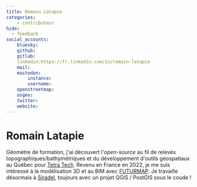 ```yaml
---
title: Romain Latapie
categories:
    - contributeur
hide:
  - feedback
social_accounts:
    bluesky:
    github:
    gitlab:
    linkedin:https://fr.linkedin.com/in/romain-latapie
    mail:
    mastodon:
        instance:
        username:
    openstreetmap:
    osgeo:
    twitter:
    website:
---
```


# Romain Latapie

<!-- --8<-- [start:author-sign-block] -->
Géomètre de formation, j'ai découvert l'*open-source* au fil de relevés topographiques/bathymétriques et du développement d'outils géospatiaux au Québec pour [Tetra Tech](https://fr.tetratech.com/).
Revenu en France en 2022, je me suis intéressé à la modélisation 3D et au BIM avec [FUTURMAP](https://www.futurmap.com/).
Je travaille désormais à [Siradel](https://www.siradel.com/fr/), toujours avec un projet QGIS / PostGIS sous le coude !
<!-- --8<-- [end:author-sign-block] -->
